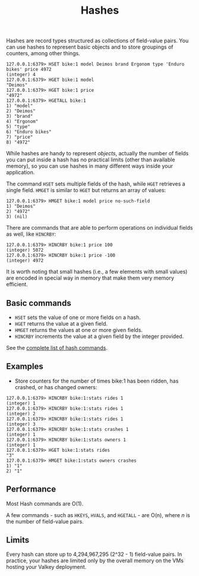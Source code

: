 ﻿---
title: "Hashes"
description: >
    Introduction to Hashes
---

Hashes are record types structured as collections of field-value pairs.
You can use hashes to represent basic objects and to store groupings of counters, among other things.

```
127.0.0.1:6379> HSET bike:1 model Deimos brand Ergonom type 'Enduro bikes' price 4972
(integer) 4
127.0.0.1:6379> HGET bike:1 model
"Deimos"
127.0.0.1:6379> HGET bike:1 price
"4972"
127.0.0.1:6379> HGETALL bike:1
1) "model"
2) "Deimos"
3) "brand"
4) "Ergonom"
5) "type"
6) "Enduro bikes"
7) "price"
8) "4972"
```

While hashes are handy to represent *objects*, actually the number of fields you can
put inside a hash has no practical limits (other than available memory), so you can use
hashes in many different ways inside your application.

The command `HSET` sets multiple fields of the hash, while `HGET` retrieves
a single field. `HMGET` is similar to `HGET` but returns an array of values:

```
127.0.0.1:6379> HMGET bike:1 model price no-such-field
1) "Deimos"
2) "4972"
3) (nil)
```

There are commands that are able to perform operations on individual fields
as well, like `HINCRBY`:

```
127.0.0.1:6379> HINCRBY bike:1 price 100
(integer) 5072
127.0.0.1:6379> HINCRBY bike:1 price -100
(integer) 4972
```

It is worth noting that small hashes (i.e., a few elements with small values) are
encoded in special way in memory that make them very memory efficient.

## Basic commands

* `HSET` sets the value of one or more fields on a hash.
* `HGET` returns the value at a given field.
* `HMGET` returns the values at one or more given fields.
* `HINCRBY` increments the value at a given field by the integer provided.

See the [complete list of hash commands](../commands/#hash).

## Examples

* Store counters for the number of times bike:1 has been ridden, has crashed, or has changed owners:
```
127.0.0.1:6379> HINCRBY bike:1:stats rides 1
(integer) 1
127.0.0.1:6379> HINCRBY bike:1:stats rides 1
(integer) 2
127.0.0.1:6379> HINCRBY bike:1:stats rides 1
(integer) 3
127.0.0.1:6379> HINCRBY bike:1:stats crashes 1
(integer) 1
127.0.0.1:6379> HINCRBY bike:1:stats owners 1
(integer) 1
127.0.0.1:6379> HGET bike:1:stats rides
"3"
127.0.0.1:6379> HMGET bike:1:stats owners crashes
1) "1"
2) "1"
```


## Performance

Most Hash commands are O(1).

A few commands - such as `HKEYS`, `HVALS`, and `HGETALL` - are O(n), where _n_ is the number of field-value pairs.

## Limits

Every hash can store up to 4,294,967,295 (2^32 - 1) field-value pairs.
In practice, your hashes are limited only by the overall memory on the VMs hosting your Valkey deployment.
